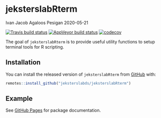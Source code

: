 jeksterslabRterm
================
Ivan Jacob Agaloos Pesigan
2020-05-21

<!-- README.md is generated from README.Rmd. Please edit that file -->

<!-- badges: start -->

[![Travis build
status](https://travis-ci.com/jeksterslabds/jeksterslabRterm.svg?branch=master)](https://travis-ci.com/jeksterslabds/jeksterslabRterm)
[![AppVeyor build
status](https://ci.appveyor.com/api/projects/status/github/jeksterslabds/jeksterslabRterm?branch=master&svg=true)](https://ci.appveyor.com/project/jeksterslabds/jeksterslabRterm)
[![codecov](https://codecov.io/github/jeksterslabds/jeksterslabRterm/branch/master/graphs/badge.svg)](https://codecov.io/github/jeksterslabds/jeksterslabRterm)
<!-- badges: end -->

The goal of `jeksterslabRterm` is to provide useful utility functions to
setup terminal tools for R scripting.

## Installation

You can install the released version of `jeksterslabRterm` from
[GitHub](https://github.com/jeksterslabds/jeksterslabRterm) with:

``` r
remotes::install_github("jeksterslabds/jeksterslabRterm")
```

## Example

See [GitHub
Pages](https://jeksterslabds.github.io/jeksterslabRterm/index.html) for
package documentation.
